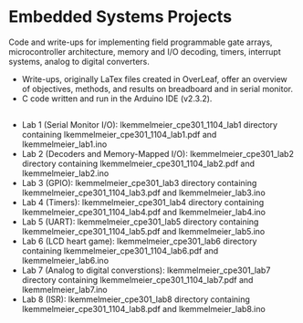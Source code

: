 # Embedded Systems Projects
Code and write-ups for implementing field programmable gate arrays, microcontroller architecture, memory and I/O decoding, timers, interrupt systems, analog to digital converters.
* Write-ups, originally LaTex files created in OverLeaf, offer an overview of objectives, methods, and results on breadboard and in serial monitor.
* C code written and run in the Arduino IDE (v2.3.2).
##
* Lab 1 (Serial Monitor I/O): lkemmelmeier_cpe301_1104_lab1 directory containing lkemmelmeier_cpe301_1104_lab1.pdf and lkemmelmeier_lab1.ino  
* Lab 2 (Decoders and Memory-Mapped I/O): lkemmelmeier_cpe301_lab2 directory containing lkemmelmeier_cpe301_1104_lab2.pdf and lkemmelmeier_lab2.ino
* Lab 3 (GPIO): lkemmelmeier_cpe301_lab3 directory containing lkemmelmeier_cpe301_1104_lab3.pdf and lkemmelmeier_lab3.ino
* Lab 4 (Timers): lkemmelmeier_cpe301_lab4 directory containing lkemmelmeier_cpe301_1104_lab4.pdf and lkemmelmeier_lab4.ino
* Lab 5 (UART): lkemmelmeier_cpe301_lab5 directory containing lkemmelmeier_cpe301_1104_lab5.pdf and lkemmelmeier_lab5.ino
* Lab 6 (LCD heart game): lkemmelmeier_cpe301_lab6 directory containing lkemmelmeier_cpe301_1104_lab6.pdf and lkemmelmeier_lab6.ino
* Lab 7 (Analog to digital converstions): lkemmelmeier_cpe301_lab7 directory containing lkemmelmeier_cpe301_1104_lab7.pdf and lkemmelmeier_lab7.ino
* Lab 8 (ISR): lkemmelmeier_cpe301_lab8 directory containing lkemmelmeier_cpe301_1104_lab8.pdf and lkemmelmeier_lab8.ino
